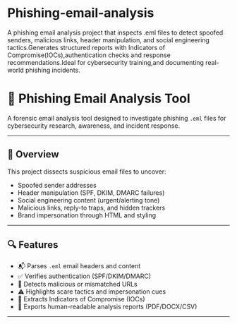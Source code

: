 # Phishing-email-analysis
A phishing email analysis project that inspects .eml files to detect spoofed senders, malicious links, header manipulation, and social engineering tactics.Generates structured reports with Indicators of Compromise(IOCs),authentication checks and response recommendations.Ideal for cybersecurity training,and documenting real-world phishing incidents.
# 📧 Phishing Email Analysis Tool

A forensic email analysis tool designed to investigate phishing `.eml` files for cybersecurity research, awareness, and incident response.

---

## 🧠 Overview

This project dissects suspicious email files to uncover:
- Spoofed sender addresses
- Header manipulation (SPF, DKIM, DMARC failures)
- Social engineering content (urgent/alerting tone)
- Malicious links, reply-to traps, and hidden trackers
- Brand impersonation through HTML and styling

---

## 🔍 Features

- 📬 Parses `.eml` email headers and content
- ✅ Verifies authentication (SPF/DKIM/DMARC)
- 🔗 Detects malicious or mismatched URLs
- ⚠️ Highlights scare tactics and impersonation cues
- 🧾 Extracts Indicators of Compromise (IOCs)
- 📄 Exports human-readable analysis reports (PDF/DOCX/CSV)

---


